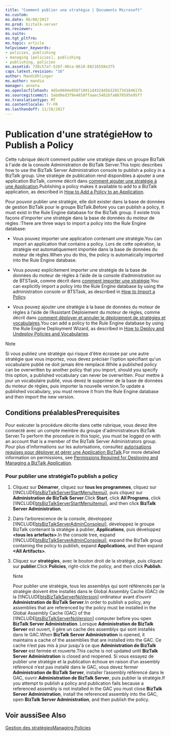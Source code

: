 ```yaml
---
title: "Comment publier une stratégie | Documents Microsoft"
ms.custom: 
ms.date: 06/08/2017
ms.prod: biztalk-server
ms.reviewer: 
ms.suite: 
ms.tgt_pltfrm: 
ms.topic: article
helpviewer_keywords:
- policies, publishing
- managing [policies], publishing
- publishing, policies
ms.assetid: 730c57a7-526f-40ca-8610-88216558e375
caps.latest.revision: "16"
author: MandiOhlinger
ms.author: mandia
manager: anneta
ms.openlocfilehash: 4d5e9604e950710911d4324d5b329173d184617b
ms.sourcegitcommit: 5abd0ed3f9e4858ffaaec5481bfa8878595e95f7
ms.translationtype: MT
ms.contentlocale: fr-FR
ms.lasthandoff: 11/28/2017
---
```

# <a name="how-to-publish-a-policy"></a><span data-ttu-id="580c7-102">Publication d'une stratégie</span><span class="sxs-lookup"><span data-stu-id="580c7-102">How to Publish a Policy</span></span>
<span data-ttu-id="580c7-103">Cette rubrique décrit comment publier une stratégie dans un groupe BizTalk à l'aide de la console Administration de BizTalk Server.</span><span class="sxs-lookup"><span data-stu-id="580c7-103">This topic describes how to use the BizTalk Server Administration console to publish a policy in a BizTalk group.</span></span> <span data-ttu-id="580c7-104">Une stratégie de publication rend disponibles à ajouter à une application BizTalk, comme décrit dans [comment ajouter une stratégie à une Application](../core/how-to-add-a-policy-to-an-application.md).</span><span class="sxs-lookup"><span data-stu-id="580c7-104">Publishing a policy makes it available to add to a BizTalk application, as described in [How to Add a Policy to an Application](../core/how-to-add-a-policy-to-an-application.md).</span></span>  
  
 <span data-ttu-id="580c7-105">Pour pouvoir publier une stratégie, elle doit exister dans la base de données de gestion BizTalk pour le groupe BizTalk.</span><span class="sxs-lookup"><span data-stu-id="580c7-105">Before you can publish a policy, it must exist in the Rule Engine database for the BizTalk group.</span></span> <span data-ttu-id="580c7-106">Il existe trois façons d’importer une stratégie dans la base de données du moteur de règles :</span><span class="sxs-lookup"><span data-stu-id="580c7-106">There are three ways to import a policy into the Rule Engine database:</span></span>  
  
-   <span data-ttu-id="580c7-107">Vous pouvez importer une application contenant une stratégie.</span><span class="sxs-lookup"><span data-stu-id="580c7-107">You can import an application that contains a policy.</span></span> <span data-ttu-id="580c7-108">Lors de cette opération, la stratégie est automatiquement importée dans la base de données du moteur de règles.</span><span class="sxs-lookup"><span data-stu-id="580c7-108">When you do this, the policy is automatically imported into the Rule Engine database.</span></span>  
  
-   <span data-ttu-id="580c7-109">Vous pouvez explicitement importer une stratégie de la base de données du moteur de règles à l’aide de la console d’administration ou de BTSTask, comme décrit dans [comment importer une stratégie](../core/how-to-import-a-policy.md).</span><span class="sxs-lookup"><span data-stu-id="580c7-109">You can explicitly import a policy into the Rule Engine database by using the administration console or BTSTask, as described in [How to Import a Policy](../core/how-to-import-a-policy.md).</span></span>  
  
-   <span data-ttu-id="580c7-110">Vous pouvez ajouter une stratégie à la base de données du moteur de règles à l’aide de l’Assistant Déploiement du moteur de règles, comme décrit dans [comment déployer et annuler le déploiement de stratégies et vocabulaires](../core/how-to-deploy-and-undeploy-policies-and-vocabularies.md).</span><span class="sxs-lookup"><span data-stu-id="580c7-110">You can add a policy to the Rule Engine database by using the Rule Engine Deployment Wizard, as described in [How to Deploy and Undeploy Policies and Vocabularies](../core/how-to-deploy-and-undeploy-policies-and-vocabularies.md).</span></span>  
  
> [!NOTE]
>  <span data-ttu-id="580c7-111">Si vous publiez une stratégie qui risque d'être écrasée par une autre stratégie que vous importez, vous devez préciser l'option spécifiant qu'un vocabulaire publié ne doit jamais être remplacé.</span><span class="sxs-lookup"><span data-stu-id="580c7-111">While a published policy can be overwritten by another policy that you import, should you specify this option, a published vocabulary can never be overwritten.</span></span> <span data-ttu-id="580c7-112">Pour mettre à jour un vocabulaire publié, vous devez le supprimer de la base de données du moteur de règles, puis importer la nouvelle version.</span><span class="sxs-lookup"><span data-stu-id="580c7-112">To update a published vocabulary, you must remove it from the Rule Engine database and then import the new version.</span></span>  
  
## <a name="prerequisites"></a><span data-ttu-id="580c7-113">Conditions préalables</span><span class="sxs-lookup"><span data-stu-id="580c7-113">Prerequisites</span></span>  
 <span data-ttu-id="580c7-114">Pour exécuter la procédure décrite dans cette rubrique, vous devez être connecté avec un compte membre du groupe d'administrateurs BizTalk Server.</span><span class="sxs-lookup"><span data-stu-id="580c7-114">To perform the procedure in this topic, you must be logged on with an account that is a member of the BizTalk Server Administrators group.</span></span> <span data-ttu-id="580c7-115">Pour plus d’informations sur les autorisations, consultez [autorisations requises pour déployer et gérer une Application BizTalk](../core/permissions-required-for-deploying-and-managing-a-biztalk-application.md).</span><span class="sxs-lookup"><span data-stu-id="580c7-115">For more detailed information on permissions, see [Permissions Required for Deploying and Managing a BizTalk Application](../core/permissions-required-for-deploying-and-managing-a-biztalk-application.md).</span></span>  
  
### <a name="to-publish-a-policy"></a><span data-ttu-id="580c7-116">Pour publier une stratégie</span><span class="sxs-lookup"><span data-stu-id="580c7-116">To publish a policy</span></span>  
  
1.  <span data-ttu-id="580c7-117">Cliquez sur **Démarrer**, cliquez sur **tous les programmes**, cliquez sur [!INCLUDE[btsBizTalkServerStartMenuItemui](../includes/btsbiztalkserverstartmenuitemui-md.md)], puis cliquez sur **Administration de BizTalk Server**.</span><span class="sxs-lookup"><span data-stu-id="580c7-117">Click **Start**, click **All Programs**, click [!INCLUDE[btsBizTalkServerStartMenuItemui](../includes/btsbiztalkserverstartmenuitemui-md.md)], and then click **BizTalk Server Administration**.</span></span>  
  
2.  <span data-ttu-id="580c7-118">Dans l’arborescence de la console, développez [!INCLUDE[btsBizTalkServerAdminConsoleui](../includes/btsbiztalkserveradminconsoleui-md.md)], développez le groupe BizTalk contenant la stratégie à publier, **Applications**, puis développez  **\<tous les artefacts\>**.</span><span class="sxs-lookup"><span data-stu-id="580c7-118">In the console tree, expand [!INCLUDE[btsBizTalkServerAdminConsoleui](../includes/btsbiztalkserveradminconsoleui-md.md)], expand the BizTalk group containing the policy to publish, expand **Applications**, and then expand **\<All Artifacts\>**.</span></span>  
  
3.  <span data-ttu-id="580c7-119">Cliquez sur **stratégies**, avec le bouton droit de la stratégie, puis cliquez sur **publier**.</span><span class="sxs-lookup"><span data-stu-id="580c7-119">Click **Policies**, right-click the policy, and then click **Publish**.</span></span>  
  
    > [!NOTE]
    >  <span data-ttu-id="580c7-120">Pour publier une stratégie, tous les assemblys qui sont référencés par la stratégie doivent être installés dans le Global Assembly Cache (GAC) de la [!INCLUDE[btsBizTalkServerNoVersion](../includes/btsbiztalkservernoversion-md.md)] ordinateur avant d’ouvrir **Administration de BizTalk Server**.</span><span class="sxs-lookup"><span data-stu-id="580c7-120">In order to publish a policy, any assemblies that are referenced by the policy must be installed in the Global Assembly Cache (GAC) of the [!INCLUDE[btsBizTalkServerNoVersion](../includes/btsbiztalkservernoversion-md.md)] computer before you open **BizTalk Server Administration**.</span></span> <span data-ttu-id="580c7-121">Lorsque **Administration de BizTalk Server** est ouvert, il gère un cache des assemblys qui sont installés dans le GAC.</span><span class="sxs-lookup"><span data-stu-id="580c7-121">When **BizTalk Server Administration** is opened, it maintains a cache of the assemblies that are installed into the GAC.</span></span> <span data-ttu-id="580c7-122">Ce cache n’est pas mis à jour jusqu'à ce que **Administration de BizTalk Server** est fermée et rouverte.</span><span class="sxs-lookup"><span data-stu-id="580c7-122">This cache is not updated until **BizTalk Server Administration** is closed and reopened.</span></span> <span data-ttu-id="580c7-123">Si vous essayez de publier une stratégie et la publication échoue en raison d’un assembly référencé n’est pas installé dans le GAC, vous devez fermer **Administration de BizTalk Server**, installer l’assembly référencé dans le GAC, ouvrir  **Administration de BizTalk Server**, puis publier la stratégie.</span><span class="sxs-lookup"><span data-stu-id="580c7-123">If you attempt to publish a policy and publication fails because a referenced assembly is not installed in the GAC you must close **BizTalk Server Administration**, install the referenced assembly into the GAC, open **BizTalk Server Administration**, and then publish the policy.</span></span>  
  
## <a name="see-also"></a><span data-ttu-id="580c7-124">Voir aussi</span><span class="sxs-lookup"><span data-stu-id="580c7-124">See Also</span></span>  
 [<span data-ttu-id="580c7-125">Gestion des stratégies</span><span class="sxs-lookup"><span data-stu-id="580c7-125">Managing Policies</span></span>](../core/managing-policies.md)